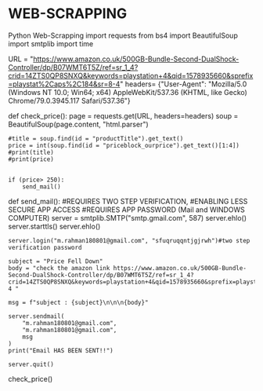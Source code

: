 # WEB-SCRAPPING
Python Web-Scrapping
import requests
from bs4 import BeautifulSoup
import smtplib
import time 

URL = "https://www.amazon.co.uk/500GB-Bundle-Second-DualShock-Controller/dp/B07WMT6T5Z/ref=sr_1_4?crid=14ZTS0QP8SNXQ&keywords=playstation+4&qid=1578935660&sprefix=playstat%2Caps%2C184&sr=8-4"
headers= {"User-Agent": "Mozilla/5.0 (Windows NT 10.0; Win64; x64) AppleWebKit/537.36 (KHTML, like Gecko) Chrome/79.0.3945.117 Safari/537.36"}

def check_price():
    page = requests.get(URL, headers=headers)
    soup = BeautifulSoup(page.content, "html.parser")
    
    #title = soup.find(id = "productTitle").get_text()
    price = int(soup.find(id = "priceblock_ourprice").get_text()[1:4])
    #print(title)
    #print(price)
  
    
    if (price> 250):
        send_mail()
    

def send_mail():
    #REQUIRES TWO STEP VERIFICATION, 
    #ENABLING LESS SECURE APP ACCESS
    #REQUIRES APP PASSWORD (Mail and WINDOWS COMPUTER)
    server = smtplib.SMTP("smtp.gmail.com", 587)
    server.ehlo()
    server.starttls()
    server.ehlo()

    server.login("m.rahman180801@gmail.com", "sfuqruqqntjgjrwh")#two step verification password

    subject = "Price Fell Down"
    body = "check the amazon link https://www.amazon.co.uk/500GB-Bundle-Second-DualShock-Controller/dp/B07WMT6T5Z/ref=sr_1_4?crid=14ZTS0QP8SNXQ&keywords=playstation+4&qid=1578935660&sprefix=playstat%2Caps%2C184&sr=8-4 "
    
    msg = f"subject : {subject}\n\n\n{body}"

    server.sendmail(
        "m.rahman180801@gmail.com",
        "m.rahman180801@gmail.com",
        msg
    )
    print("Email HAS BEEN SENT!!")
    
    server.quit()

check_price()


